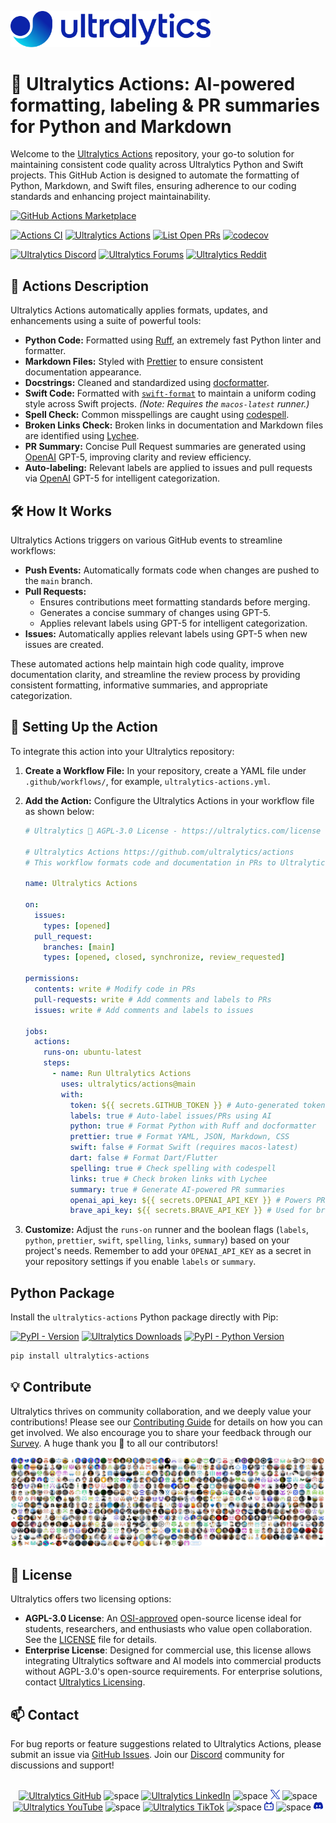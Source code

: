 <a href="https://www.ultralytics.com/"><img src="https://raw.githubusercontent.com/ultralytics/assets/main/logo/Ultralytics_Logotype_Original.svg" width="320" alt="Ultralytics logo"></a>

# 🚀 Ultralytics Actions: AI-powered formatting, labeling & PR summaries for Python and Markdown




Welcome to the [Ultralytics Actions](https://github.com/ultralytics/actions) repository, your go-to solution for maintaining consistent code quality across Ultralytics Python and Swift projects. This GitHub Action is designed to automate the formatting of Python, Markdown, and Swift files, ensuring adherence to our coding standards and enhancing project maintainability.

[![GitHub Actions Marketplace](https://img.shields.io/badge/Marketplace-Ultralytics_Actions-blue?style=flat&logo=github)](https://github.com/marketplace/actions/ultralytics-actions)

[![Actions CI](https://github.com/ultralytics/actions/actions/workflows/ci.yml/badge.svg)](https://github.com/ultralytics/actions/actions/workflows/ci.yml)
[![Ultralytics Actions](https://github.com/ultralytics/actions/actions/workflows/format.yml/badge.svg)](https://github.com/ultralytics/actions/actions/workflows/format.yml)
[![List Open PRs](https://github.com/ultralytics/actions/actions/workflows/open-prs.yml/badge.svg)](https://github.com/ultralytics/actions/actions/workflows/open-prs.yml)
[![codecov](https://codecov.io/github/ultralytics/actions/graph/badge.svg?token=DoizJ1WS6j)](https://codecov.io/github/ultralytics/actions)

[![Ultralytics Discord](https://img.shields.io/discord/1089800235347353640?logo=discord&logoColor=white&label=Discord&color=blue)](https://discord.com/invite/ultralytics)
[![Ultralytics Forums](https://img.shields.io/discourse/users?server=https%3A%2F%2Fcommunity.ultralytics.com&logo=discourse&label=Forums&color=blue)](https://community.ultralytics.com/)
[![Ultralytics Reddit](https://img.shields.io/reddit/subreddit-subscribers/ultralytics?style=flat&logo=reddit&logoColor=white&label=Reddit&color=blue)](https://reddit.com/r/ultralytics)

## 📄 Actions Description

Ultralytics Actions automatically applies formats, updates, and enhancements using a suite of powerful tools:

- **Python Code:** Formatted using [Ruff](https://github.com/astral-sh/ruff), an extremely fast Python linter and formatter.
- **Markdown Files:** Styled with [Prettier](https://github.com/prettier/prettier) to ensure consistent documentation appearance.
- **Docstrings:** Cleaned and standardized using [docformatter](https://github.com/PyCQA/docformatter).
- **Swift Code:** Formatted with [`swift-format`](https://github.com/swiftlang/swift-format) to maintain a uniform coding style across Swift projects. _(Note: Requires the `macos-latest` runner.)_
- **Spell Check:** Common misspellings are caught using [codespell](https://github.com/codespell-project/codespell).
- **Broken Links Check:** Broken links in documentation and Markdown files are identified using [Lychee](https://github.com/lycheeverse/lychee).
- **PR Summary:** Concise Pull Request summaries are generated using [OpenAI](https://openai.com/) GPT-5, improving clarity and review efficiency.
- **Auto-labeling:** Relevant labels are applied to issues and pull requests via [OpenAI](https://openai.com/) GPT-5 for intelligent categorization.

## 🛠️ How It Works

Ultralytics Actions triggers on various GitHub events to streamline workflows:

- **Push Events:** Automatically formats code when changes are pushed to the `main` branch.
- **Pull Requests:**
  - Ensures contributions meet formatting standards before merging.
  - Generates a concise summary of changes using GPT-5.
  - Applies relevant labels using GPT-5 for intelligent categorization.
- **Issues:** Automatically applies relevant labels using GPT-5 when new issues are created.

These automated actions help maintain high code quality, improve documentation clarity, and streamline the review process by providing consistent formatting, informative summaries, and appropriate categorization.

## 🔧 Setting Up the Action

To integrate this action into your Ultralytics repository:

1.  **Create a Workflow File:** In your repository, create a YAML file under `.github/workflows/`, for example, `ultralytics-actions.yml`.

2.  **Add the Action:** Configure the Ultralytics Actions in your workflow file as shown below:

    ```yaml
    # Ultralytics 🚀 AGPL-3.0 License - https://ultralytics.com/license

    # Ultralytics Actions https://github.com/ultralytics/actions
    # This workflow formats code and documentation in PRs to Ultralytics standards

    name: Ultralytics Actions

    on:
      issues:
        types: [opened]
      pull_request:
        branches: [main]
        types: [opened, closed, synchronize, review_requested]

    permissions:
      contents: write # Modify code in PRs
      pull-requests: write # Add comments and labels to PRs
      issues: write # Add comments and labels to issues

    jobs:
      actions:
        runs-on: ubuntu-latest
        steps:
          - name: Run Ultralytics Actions
            uses: ultralytics/actions@main
            with:
              token: ${{ secrets.GITHUB_TOKEN }} # Auto-generated token
              labels: true # Auto-label issues/PRs using AI
              python: true # Format Python with Ruff and docformatter
              prettier: true # Format YAML, JSON, Markdown, CSS
              swift: false # Format Swift (requires macos-latest)
              dart: false # Format Dart/Flutter
              spelling: true # Check spelling with codespell
              links: true # Check broken links with Lychee
              summary: true # Generate AI-powered PR summaries
              openai_api_key: ${{ secrets.OPENAI_API_KEY }} # Powers PR summaries, labels and comments
              brave_api_key: ${{ secrets.BRAVE_API_KEY }} # Used for broken link resolution
    ```

3.  **Customize:** Adjust the `runs-on` runner and the boolean flags (`labels`, `python`, `prettier`, `swift`, `spelling`, `links`, `summary`) based on your project's needs. Remember to add your `OPENAI_API_KEY` as a secret in your repository settings if you enable `labels` or `summary`.

## Python Package

Install the `ultralytics-actions` Python package directly with Pip:

[![PyPI - Version](https://img.shields.io/pypi/v/ultralytics-actions?logo=pypi&logoColor=white)](https://pypi.org/project/ultralytics-actions/)
[![Ultralytics Downloads](https://static.pepy.tech/badge/ultralytics-actions)](https://clickpy.clickhouse.com/dashboard/ultralytics-actions)
[![PyPI - Python Version](https://img.shields.io/pypi/pyversions/ultralytics-actions?logo=python&logoColor=gold)](https://pypi.org/project/ultralytics-actions/)

```sh
pip install ultralytics-actions
```

## 💡 Contribute

Ultralytics thrives on community collaboration, and we deeply value your contributions! Please see our [Contributing Guide](https://docs.ultralytics.com/help/contributing/) for details on how you can get involved. We also encourage you to share your feedback through our [Survey](https://www.ultralytics.com/survey?utm_source=github&utm_medium=social&utm_campaign=Survey). A huge thank you 🙏 to all our contributors!

[![Ultralytics open-source contributors](https://raw.githubusercontent.com/ultralytics/assets/main/im/image-contributors.png)](https://github.com/ultralytics/ultralytics/graphs/contributors)

## 📄 License

Ultralytics offers two licensing options:

- **AGPL-3.0 License**: An [OSI-approved](https://opensource.org/license/agpl-v3) open-source license ideal for students, researchers, and enthusiasts who value open collaboration. See the [LICENSE](https://github.com/ultralytics/ultralytics/blob/main/LICENSE) file for details.
- **Enterprise License**: Designed for commercial use, this license allows integrating Ultralytics software and AI models into commercial products without AGPL-3.0's open-source requirements. For enterprise solutions, contact [Ultralytics Licensing](https://www.ultralytics.com/license).

## 📫 Contact

For bug reports or feature suggestions related to Ultralytics Actions, please submit an issue via [GitHub Issues](https://github.com/ultralytics/actions/issues). Join our [Discord](https://discord.com/invite/ultralytics) community for discussions and support!

<br>
<div align="center">
  <a href="https://github.com/ultralytics"><img src="https://raw.githubusercontent.com/ultralytics/assets/main/social/logo-social-github.png" width="3%" alt="Ultralytics GitHub"></a>
  <img src="https://raw.githubusercontent.com/ultralytics/assets/main/social/logo-transparent.png" width="3%" alt="space">
  <a href="https://www.linkedin.com/company/ultralytics/"><img src="https://raw.githubusercontent.com/ultralytics/assets/main/social/logo-social-linkedin.png" width="3%" alt="Ultralytics LinkedIn"></a>
  <img src="https://raw.githubusercontent.com/ultralytics/assets/main/social/logo-transparent.png" width="3%" alt="space">
  <a href="https://twitter.com/ultralytics"><img src="https://raw.githubusercontent.com/ultralytics/assets/main/social/logo-social-twitter.png" width="3%" alt="Ultralytics Twitter"></a>
  <img src="https://raw.githubusercontent.com/ultralytics/assets/main/social/logo-transparent.png" width="3%" alt="space">
  <a href="https://youtube.com/ultralytics"><img src="https://raw.githubusercontent.com/ultralytics/assets/main/social/logo-social-youtube.png" width="3%" alt="Ultralytics YouTube"></a>
  <img src="https://raw.githubusercontent.com/ultralytics/assets/main/social/logo-transparent.png" width="3%" alt="space">
  <a href="https://www.tiktok.com/@ultralytics"><img src="https://raw.githubusercontent.com/ultralytics/assets/main/social/logo-social-tiktok.png" width="3%" alt="Ultralytics TikTok"></a>
  <img src="https://raw.githubusercontent.com/ultralytics/assets/main/social/logo-transparent.png" width="3%" alt="space">
  <a href="https://ultralytics.com/bilibili"><img src="https://raw.githubusercontent.com/ultralytics/assets/main/social/logo-social-bilibili.png" width="3%" alt="Ultralytics BiliBili"></a>
  <img src="https://raw.githubusercontent.com/ultralytics/assets/main/social/logo-transparent.png" width="3%" alt="space">
  <a href="https://discord.com/invite/ultralytics"><img src="https://raw.githubusercontent.com/ultralytics/assets/main/social/logo-social-discord.png" width="3%" alt="Ultralytics Discord"></a>
</div>
